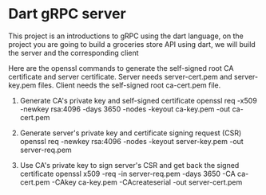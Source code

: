 # Dart gRPC server

This project is an introductions to gRPC using the dart language, on the project you are going to build a groceries store API using dart, we will build the server and the corresponding client

Here are the openssl commands to generate the self-signed root CA certificate and server certificate.  Server needs server-cert.pem and server-key.pem files.  Client needs the self-signed root ca-cert.pem file.

1. Generate CA's private key and self-signed certificate
openssl req -x509 -newkey rsa:4096 -days 3650 -nodes -keyout ca-key.pem -out ca-cert.pem

2. Generate server's private key and certificate signing request (CSR)
openssl req -newkey rsa:4096 -nodes -keyout server-key.pem -out server-req.pem

3. Use CA's private key to sign server's CSR and get back the signed certificate
openssl x509 -req -in server-req.pem -days 3650 -CA ca-cert.pem -CAkey ca-key.pem -CAcreateserial -out server-cert.pem
